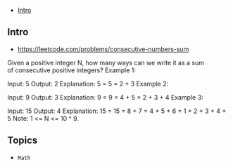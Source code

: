 - [Intro](#intro)

## Intro

- https://leetcode.com/problems/consecutive-numbers-sum

Given a positive integer N, how many ways can we write it as a sum of consecutive positive integers?
Example 1:

Input: 5
Output: 2
Explanation: 5 = 5 = 2 + 3
Example 2:

Input: 9
Output: 3
Explanation: 9 = 9 = 4 + 5 = 2 + 3 + 4
Example 3:

Input: 15
Output: 4
Explanation: 15 = 15 = 8 + 7 = 4 + 5 + 6 = 1 + 2 + 3 + 4 + 5
Note: 1 <= N <= 10 ^ 9.


## Topics

- `Math`


